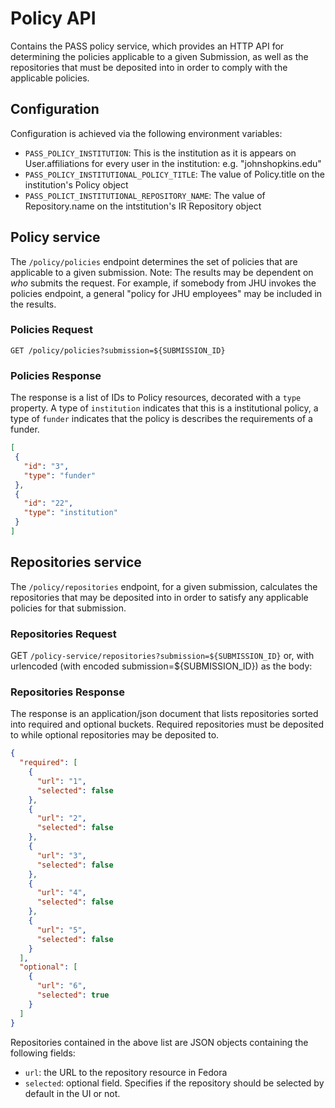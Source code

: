 # Policy API

Contains the PASS policy service, which provides an HTTP API for determining the policies applicable to a given Submission, as well as the repositories that must be deposited into in order to comply with the applicable policies.

## Configuration
Configuration is achieved via the following environment variables:

* `PASS_POLICY_INSTITUTION`: This is the institution as it is appears on User.affiliations for every user in the institution: e.g. "johnshopkins.edu"
* `PASS_POLICY_INSTITUTIONAL_POLICY_TITLE`: The value of Policy.title on the institution's Policy object
* `PASS_POLICT_INSTITUTIONAL_REPOSITORY_NAME`: The value of Repository.name on the intstitution's IR Repository object


## Policy service

The `/policy/policies` endpoint determines the set of policies that are applicable to
a given submission.  Note:  The results may be dependent on _who_ submits the request.  For example, if
somebody from JHU invokes the policies endpoint, a general "policy for JHU employees" may be included in the results.

### Policies Request

`GET /policy/policies?submission=${SUBMISSION_ID}`

### Policies Response

The response is a list of IDs to Policy resources, decorated with a `type` property. A type of `institution` indicates that this is a institutional policy, a type of `funder` indicates that the policy is describes the requirements of a funder.

```json
[
 {
   "id": "3",
   "type": "funder"
 },
 {
   "id": "22",
   "type": "institution"
 }
]
```


## Repositories service

The `/policy/repositories` endpoint, for a given submission, calculates the repositories that may be
deposited into in order to satisfy any applicable policies for that submission.

### Repositories Request

GET `/policy-service/repositories?submission=${SUBMISSION_ID}`
or, with urlencoded (with encoded submission=${SUBMISSION_ID}) as the body:

### Repositories Response

The response is an application/json document that lists repositories sorted into required and optional buckets. Required repositories must be deposited to while optional repositories may be deposited to.


```json
{
  "required": [
    {
      "url": "1",
      "selected": false
    },
    {
      "url": "2",
      "selected": false
    },
    {
      "url": "3",
      "selected": false
    },
    {
      "url": "4",
      "selected": false
    },
    {
      "url": "5",
      "selected": false
    }
  ],
  "optional": [
    {
      "url": "6",
      "selected": true
    }
  ]
}
```


Repositories contained in the above list are JSON objects containing the following fields:

* `url`: the URL to the repository resource in Fedora
* `selected`: optional field.  Specifies if the repository should be selected by default in the UI or not.

